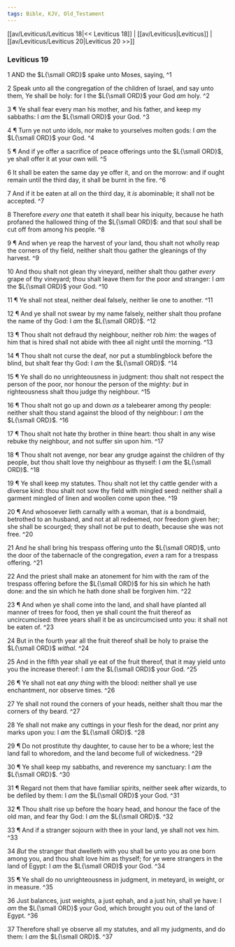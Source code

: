 ```yaml
---
tags: Bible, KJV, Old_Testament
---
```


[[av/Leviticus/Leviticus 18|<< Leviticus 18]] | [[av/Leviticus|Leviticus]] | [[av/Leviticus/Leviticus 20|Leviticus 20 >>]]

### Leviticus 19

1 AND the $L{\small ORD}$ spake unto Moses, saying, ^1

2 Speak unto all the congregation of the children of Israel, and say unto them, Ye shall be holy: for I the $L{\small ORD}$ your God _am_ holy. ^2

3 ¶ Ye shall fear every man his mother, and his father, and keep my sabbaths: I _am_ the $L{\small ORD}$ your God. ^3

4 ¶ Turn ye not unto idols, nor make to yourselves molten gods: I _am_ the $L{\small ORD}$ your God. ^4

5 ¶ And if ye offer a sacrifice of peace offerings unto the $L{\small ORD}$, ye shall offer it at your own will. ^5

6 It shall be eaten the same day ye offer it, and on the morrow: and if ought remain until the third day, it shall be burnt in the fire. ^6

7 And if it be eaten at all on the third day, it _is_ abominable; it shall not be accepted. ^7

8 Therefore _every_ _one_ that eateth it shall bear his iniquity, because he hath profaned the hallowed thing of the $L{\small ORD}$: and that soul shall be cut off from among his people. ^8

9 ¶ And when ye reap the harvest of your land, thou shalt not wholly reap the corners of thy field, neither shalt thou gather the gleanings of thy harvest. ^9

10 And thou shalt not glean thy vineyard, neither shalt thou gather _every_ grape of thy vineyard; thou shalt leave them for the poor and stranger: I _am_ the $L{\small ORD}$ your God. ^10

11 ¶ Ye shall not steal, neither deal falsely, neither lie one to another. ^11

12 ¶ And ye shall not swear by my name falsely, neither shalt thou profane the name of thy God: I _am_ the $L{\small ORD}$. ^12

13 ¶ Thou shalt not defraud thy neighbour, neither rob _him:_ the wages of him that is hired shall not abide with thee all night until the morning. ^13

14 ¶ Thou shalt not curse the deaf, nor put a stumblingblock before the blind, but shalt fear thy God: I _am_ the $L{\small ORD}$. ^14

15 ¶ Ye shall do no unrighteousness in judgment: thou shalt not respect the person of the poor, nor honour the person of the mighty: _but_ in righteousness shalt thou judge thy neighbour. ^15

16 ¶ Thou shalt not go up and down _as_ a talebearer among thy people: neither shalt thou stand against the blood of thy neighbour: I _am_ the $L{\small ORD}$. ^16

17 ¶ Thou shalt not hate thy brother in thine heart: thou shalt in any wise rebuke thy neighbour, and not suffer sin upon him. ^17

18 ¶ Thou shalt not avenge, nor bear any grudge against the children of thy people, but thou shalt love thy neighbour as thyself: I _am_ the $L{\small ORD}$. ^18

19 ¶ Ye shall keep my statutes. Thou shalt not let thy cattle gender with a diverse kind: thou shalt not sow thy field with mingled seed: neither shall a garment mingled of linen and woollen come upon thee. ^19

20 ¶ And whosoever lieth carnally with a woman, that _is_ a bondmaid, betrothed to an husband, and not at all redeemed, nor freedom given her; she shall be scourged; they shall not be put to death, because she was not free. ^20

21 And he shall bring his trespass offering unto the $L{\small ORD}$, unto the door of the tabernacle of the congregation, _even_ a ram for a trespass offering. ^21

22 And the priest shall make an atonement for him with the ram of the trespass offering before the $L{\small ORD}$ for his sin which he hath done: and the sin which he hath done shall be forgiven him. ^22

23 ¶ And when ye shall come into the land, and shall have planted all manner of trees for food, then ye shall count the fruit thereof as uncircumcised: three years shall it be as uncircumcised unto you: it shall not be eaten of. ^23

24 But in the fourth year all the fruit thereof shall be holy to praise the $L{\small ORD}$ _withal_. ^24

25 And in the fifth year shall ye eat of the fruit thereof, that it may yield unto you the increase thereof: I _am_ the $L{\small ORD}$ your God. ^25

26 ¶ Ye shall not eat _any_ _thing_ with the blood: neither shall ye use enchantment, nor observe times. ^26

27 Ye shall not round the corners of your heads, neither shalt thou mar the corners of thy beard. ^27

28 Ye shall not make any cuttings in your flesh for the dead, nor print any marks upon you: I _am_ the $L{\small ORD}$. ^28

29 ¶ Do not prostitute thy daughter, to cause her to be a whore; lest the land fall to whoredom, and the land become full of wickedness. ^29

30 ¶ Ye shall keep my sabbaths, and reverence my sanctuary: I _am_ the $L{\small ORD}$. ^30

31 ¶ Regard not them that have familiar spirits, neither seek after wizards, to be defiled by them: I _am_ the $L{\small ORD}$ your God. ^31

32 ¶ Thou shalt rise up before the hoary head, and honour the face of the old man, and fear thy God: I _am_ the $L{\small ORD}$. ^32

33 ¶ And if a stranger sojourn with thee in your land, ye shall not vex him. ^33

34 _But_ the stranger that dwelleth with you shall be unto you as one born among you, and thou shalt love him as thyself; for ye were strangers in the land of Egypt: I _am_ the $L{\small ORD}$ your God. ^34

35 ¶ Ye shall do no unrighteousness in judgment, in meteyard, in weight, or in measure. ^35

36 Just balances, just weights, a just ephah, and a just hin, shall ye have: I _am_ the $L{\small ORD}$ your God, which brought you out of the land of Egypt. ^36

37 Therefore shall ye observe all my statutes, and all my judgments, and do them: I _am_ the $L{\small ORD}$. ^37
